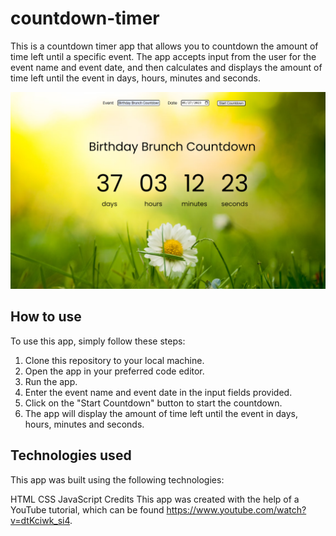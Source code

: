 # countdown-timer
This is a countdown timer app that allows you to countdown the amount of time left until a specific event. The app accepts input from the user for the event name and event date, and then calculates and displays the amount of time left until the event in days, hours, minutes and seconds.

![Countdown-timer screenshot](./images/countdown-timer.PNG)

## How to use
To use this app, simply follow these steps:

1. Clone this repository to your local machine.
2. Open the app in your preferred code editor.
3. Run the app.
4. Enter the event name and event date in the input fields provided.
5. Click on the "Start Countdown" button to start the countdown.
6. The app will display the amount of time left until the event in days, hours, minutes and seconds.

## Technologies used
This app was built using the following technologies:

HTML
CSS
JavaScript
Credits
This app was created with the help of a YouTube tutorial, which can be found https://www.youtube.com/watch?v=dtKciwk_si4.
